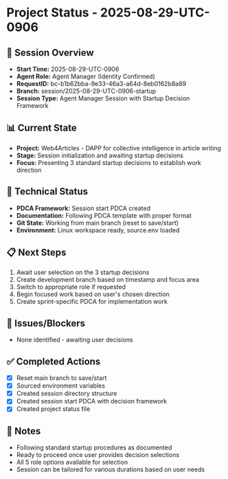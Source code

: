 # Project Status - 2025-08-29-UTC-0906

## 🎯 Session Overview
- **Start Time:** 2025-08-29-UTC-0906
- **Agent Role:** Agent Manager (Identity Confirmed)
- **RequestID:** bc-b1b62bba-9e33-46a3-a64d-8eb0162b8a89
- **Branch:** session/2025-08-29-UTC-0906-startup
- **Session Type:** Agent Manager Session with Startup Decision Framework

## 📊 Current State
- **Project:** Web4Articles - DAPP for collective intelligence in article writing
- **Stage:** Session initialization and awaiting startup decisions
- **Focus:** Presenting 3 standard startup decisions to establish work direction

## 🔧 Technical Status
- **PDCA Framework:** Session start PDCA created
- **Documentation:** Following PDCA template with proper format
- **Git State:** Working from main branch (reset to save/start)
- **Environment:** Linux workspace ready, source.env loaded

## 📋 Next Steps
1. Await user selection on the 3 startup decisions
2. Create development branch based on timestamp and focus area
3. Switch to appropriate role if requested
4. Begin focused work based on user's chosen direction
5. Create sprint-specific PDCA for implementation work

## 🚨 Issues/Blockers
- None identified - awaiting user decisions

## ✅ Completed Actions
- [x] Reset main branch to save/start
- [x] Sourced environment variables
- [x] Created session directory structure
- [x] Created session start PDCA with decision framework
- [x] Created project status file

## 📝 Notes
- Following standard startup procedures as documented
- Ready to proceed once user provides decision selections
- All 5 role options available for selection
- Session can be tailored for various durations based on user needs